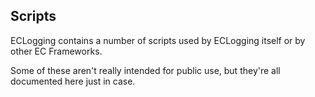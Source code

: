 Scripts
-------

ECLogging contains a number of scripts used by ECLogging itself or by other EC Frameworks.

Some of these aren't really intended for public use, but they're all documented here just in case.
